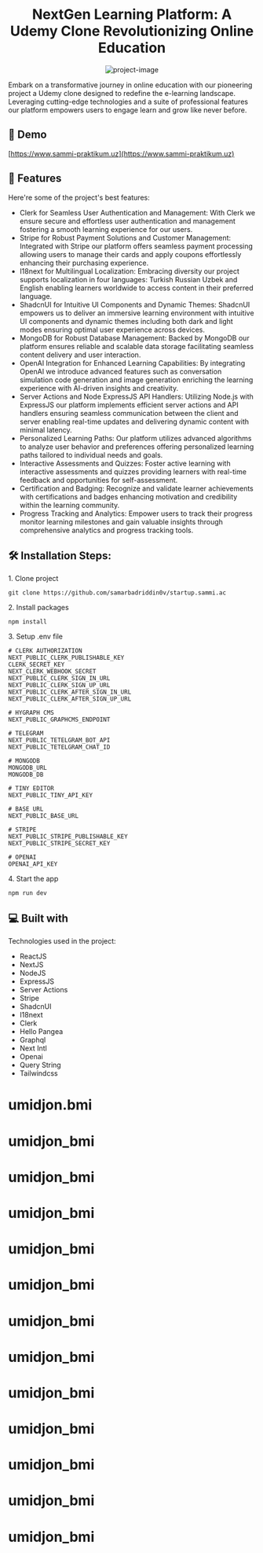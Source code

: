 <h1 align="center" id="title">NextGen Learning Platform: A Udemy Clone Revolutionizing Online Education</h1>

<p align="center"><img src="https://media.graphassets.com/cPlC13OsTaCHl8ytfxht" alt="project-image"></p>

<p id="description">Embark on a transformative journey in online education with our pioneering project a Udemy clone designed to redefine the e-learning landscape. Leveraging cutting-edge technologies and a suite of professional features our platform empowers users to engage learn and grow like never before.</p>

<h2>🚀 Demo</h2>

[https://www.sammi-praktikum.uz](https://www.sammi-praktikum.uz)

<h2>🧐 Features</h2>

Here're some of the project's best features:

- Clerk for Seamless User Authentication and Management: With Clerk we ensure secure and effortless user authentication and management fostering a smooth learning experience for our users.
- Stripe for Robust Payment Solutions and Customer Management: Integrated with Stripe our platform offers seamless payment processing allowing users to manage their cards and apply coupons effortlessly enhancing their purchasing experience.
- I18next for Multilingual Localization: Embracing diversity our project supports localization in four languages: Turkish Russian Uzbek and English enabling learners worldwide to access content in their preferred language.
- ShadcnUI for Intuitive UI Components and Dynamic Themes: ShadcnUI empowers us to deliver an immersive learning environment with intuitive UI components and dynamic themes including both dark and light modes ensuring optimal user experience across devices.
- MongoDB for Robust Database Management: Backed by MongoDB our platform ensures reliable and scalable data storage facilitating seamless content delivery and user interaction.
- OpenAI Integration for Enhanced Learning Capabilities: By integrating OpenAI we introduce advanced features such as conversation simulation code generation and image generation enriching the learning experience with AI-driven insights and creativity.
- Server Actions and Node ExpressJS API Handlers: Utilizing Node.js with ExpressJS our platform implements efficient server actions and API handlers ensuring seamless communication between the client and server enabling real-time updates and delivering dynamic content with minimal latency.
- Personalized Learning Paths: Our platform utilizes advanced algorithms to analyze user behavior and preferences offering personalized learning paths tailored to individual needs and goals.
- Interactive Assessments and Quizzes: Foster active learning with interactive assessments and quizzes providing learners with real-time feedback and opportunities for self-assessment.
- Certification and Badging: Recognize and validate learner achievements with certifications and badges enhancing motivation and credibility within the learning community.
- Progress Tracking and Analytics: Empower users to track their progress monitor learning milestones and gain valuable insights through comprehensive analytics and progress tracking tools.

<h2>🛠️ Installation Steps:</h2>

<p>1. Clone project</p>

```
git clone https://github.com/samarbadriddin0v/startup.sammi.ac
```

<p>2. Install packages</p>

```
npm install
```

<p>3. Setup .env file</p>

```
# CLERK AUTHORIZATION
NEXT_PUBLIC_CLERK_PUBLISHABLE_KEY
CLERK_SECRET_KEY
NEXT_CLERK_WEBHOOK_SECRET
NEXT_PUBLIC_CLERK_SIGN_IN_URL
NEXT_PUBLIC_CLERK_SIGN_UP_URL
NEXT_PUBLIC_CLERK_AFTER_SIGN_IN_URL
NEXT_PUBLIC_CLERK_AFTER_SIGN_UP_URL

# HYGRAPH CMS
NEXT_PUBLIC_GRAPHCMS_ENDPOINT

# TELEGRAM
NEXT_PUBLIC_TETELGRAM_BOT_API
NEXT_PUBLIC_TETELGRAM_CHAT_ID

# MONGODB
MONGODB_URL
MONGODB_DB

# TINY EDITOR
NEXT_PUBLIC_TINY_API_KEY

# BASE URL
NEXT_PUBLIC_BASE_URL

# STRIPE
NEXT_PUBLIC_STRIPE_PUBLISHABLE_KEY
NEXT_PUBLIC_STRIPE_SECRET_KEY

# OPENAI
OPENAI_API_KEY
```

<p>4. Start the app</p>

```
npm run dev
```

<h2>💻 Built with</h2>

Technologies used in the project:

- ReactJS
- NextJS
- NodeJS
- ExpressJS
- Server Actions
- Stripe
- ShadcnUI
- I18next
- Clerk
- Hello Pangea
- Graphql
- Next Intl
- Openai
- Query String
- Tailwindcss
# umidjon.bmi
# umidjon_bmi
# umidjon_bmi
# umidjon_bmi
# umidjon_bmi
# umidjon_bmi
# umidjon_bmi
# umidjon_bmi
# umidjon_bmi
# umidjon_bmi
# umidjon_bmi
# umidjon_bmi
# umidjon_bmi
